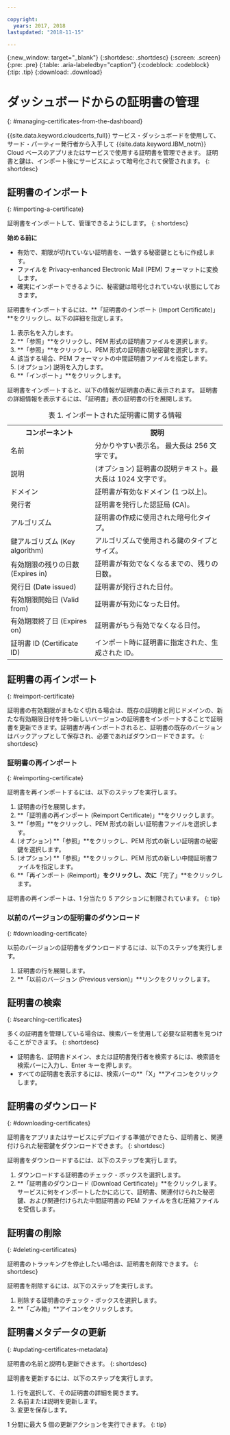 ```yaml
---

copyright:
  years: 2017, 2018
lastupdated: "2018-11-15"

---
```

{:new_window: target="_blank"}
{:shortdesc: .shortdesc}
{:screen: .screen}
{:pre: .pre}
{:table: .aria-labeledby="caption"}
{:codeblock: .codeblock}
{:tip: .tip}
{:download: .download}

# ダッシュボードからの証明書の管理
{: #managing-certificates-from-the-dashboard}

{{site.data.keyword.cloudcerts_full}} サービス・ダッシュボードを使用して、サード・パーティー発行者から入手して {{site.data.keyword.IBM_notm}} Cloud ベースのアプリまたはサービスで使用する証明書を管理できます。 証明書と鍵は、インポート後にサービスによって暗号化されて保管されます。
{: shortdesc}

## 証明書のインポート
{: #importing-a-certificate}

証明書をインポートして、管理できるようにします。
{: shortdesc}

**始める前に**

* 有効で、期限が切れていない証明書を、一致する秘密鍵とともに作成します。
* ファイルを Privacy-enhanced Electronic Mail (PEM) フォーマットに変換します。
* 確実にインポートできるように、秘密鍵は暗号化されていない状態にしておきます。

証明書をインポートするには、**「証明書のインポート (Import Certificate)」**をクリックし、以下の詳細を指定します。

1. 表示名を入力します。
2. **「参照」**をクリックし、PEM 形式の証明書ファイルを選択します。
3. **「参照」**をクリックし、PEM 形式の証明書の秘密鍵を選択します。
4. 該当する場合、PEM フォーマットの中間証明書ファイルを指定します。
5. (オプション) 説明を入力します。
6. **「インポート」**をクリックします。

証明書をインポートすると、以下の情報が証明書の表に表示されます。 証明書の詳細情報を表示するには、「証明書」表の証明書の行を展開します。

<table>
<caption> 表 1. インポートされた証明書に関する情報 </caption>
  <tr>
    <th> コンポーネント </th>
    <th> 説明 </th>
  </tr>
  <tr>
    <td>名前</td>
    <td>分かりやすい表示名。 最大長は 256 文字です。</td>
  </tr>
  <tr>
    <td>説明</td>
    <td>(オプション) 証明書の説明テキスト。最大長は 1024 文字です。</td>
  </tr>
  <tr>
    <td>ドメイン</td>
    <td>証明書が有効なドメイン (1 つ以上)。 </td>
  </tr>
  <tr>
    <td>発行者</td>
    <td>証明書を発行した認証局 (CA)。</td>
  </tr>
  <tr>
    <td>アルゴリズム</td>
    <td>証明書の作成に使用された暗号化タイプ。 </td>
  </tr>
  <tr>
    <td>鍵アルゴリズム (Key algorithm)</td>
    <td>アルゴリズムで使用される鍵のタイプとサイズ。 </td>
  </tr>
  <tr>
    <td>有効期限の残りの日数 (Expires in) </td>
    <td>証明書が有効でなくなるまでの、残りの日数。 </td>
  </tr>
  <tr>
    <td>発行日 (Date issued)</td>
    <td>証明書が発行された日付。 </td>
  </tr>
  <tr>
    <td>有効期限開始日 (Valid from)</td>
    <td>証明書が有効になった日付。 </td>
  </tr>
  <tr>
    <td>有効期限終了日 (Expires on)</td>
    <td>証明書がもう有効でなくなる日付。 </td>
  </tr>
  <tr>
    <td>証明書 ID (Certificate ID)</td>
    <td>インポート時に証明書に指定された、生成された ID。 </td>
  </tr>
</table>

## 証明書の再インポート
{: #reimport-certificate}

証明書の有効期限がまもなく切れる場合は、既存の証明書と同じドメインの、新たな有効期限日付を持つ新しいバージョンの証明書をインポートすることで証明書を更新できます。証明書が再インポートされると、証明書の既存のバージョンはバックアップとして保存され、必要であればダウンロードできます。
{: shortdesc}

### 証明書の再インポート
{: #reimporting-certificate}

証明書を再インポートするには、以下のステップを実行します。

1. 証明書の行を展開します。
2. **「証明書の再インポート (Reimport Certificate)」**をクリックします。
3. **「参照」**をクリックし、PEM 形式の新しい証明書ファイルを選択します。
4. (オプション) **「参照」**をクリックし、PEM 形式の新しい証明書の秘密鍵を選択します。
5. (オプション) **「参照」**をクリックし、PEM 形式の新しい中間証明書ファイルを指定します。
6. **「再インポート (Reimport)」**をクリックし、次に**「完了」**をクリックします。

証明書の再インポートは、1 分当たり 5 アクションに制限されています。
{: tip}

### 以前のバージョンの証明書のダウンロード
{: #downloading-certificate}

以前のバージョンの証明書をダウンロードするには、以下のステップを実行します。

1. 証明書の行を展開します。
2. **「以前のバージョン (Previous version)」**リンクをクリックします。

## 証明書の検索
{: #searching-certificates}

多くの証明書を管理している場合は、検索バーを使用して必要な証明書を見つけることができます。
{: shortdesc}

* 証明書名、証明書ドメイン、または証明書発行者を検索するには、検索語を検索バーに入力し、Enter キーを押します。
* すべての証明書を表示するには、検索バーの**「X」**アイコンをクリックします。

## 証明書のダウンロード
{: #downloading-certificates}

証明書をアプリまたはサービスにデプロイする準備ができたら、証明書と、関連付けられた秘密鍵をダウンロードできます。
{: shortdesc}

証明書をダウンロードするには、以下のステップを実行します。

1. ダウンロードする証明書のチェック・ボックスを選択します。
2. **「証明書のダウンロード (Download Certificate)」**をクリックします。 サービスに何をインポートしたかに応じて、証明書、関連付けられた秘密鍵、および関連付けられた中間証明書の PEM ファイルを含む圧縮ファイルを受信します。

## 証明書の削除
{: #deleting-certificates}

証明書のトラッキングを停止したい場合は、証明書を削除できます。
{: shortdesc}  

証明書を削除するには、以下のステップを実行します。

1. 削除する証明書のチェック・ボックスを選択します。
2. **「ごみ箱」**アイコンをクリックします。

## 証明書メタデータの更新
{: #updating-certificates-metadata}

証明書の名前と説明も更新できます。
{: shortdesc}

証明書を更新するには、以下のステップを実行します。

1. 行を選択して、その証明書の詳細を開きます。
2. 名前または説明を更新します。
3. 変更を保存します。

1 分間に最大 5 個の更新アクションを実行できます。
{: tip}

